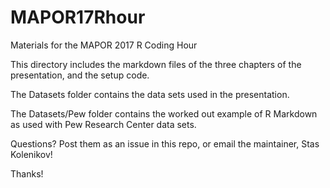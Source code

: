 # MAPOR17Rhour
Materials for the MAPOR 2017 R Coding Hour

This directory includes the markdown files of the three chapters of the presentation, and the setup code.

The Datasets folder contains the data sets used in the presentation.

The Datasets/Pew folder contains the worked out example of R Markdown as used with Pew Research Center data sets.

Questions? Post them as an issue in this repo, or email the maintainer, Stas Kolenikov!

Thanks!
